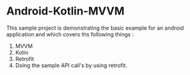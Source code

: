 # Android-Kotlin-MVVM

This sample project is demonstrating the basic example for an android application and which covers ths following things :

1. MVVM
2. Kotin
3. Retrofit
4. Doing the sample API call's by using retrofit.

